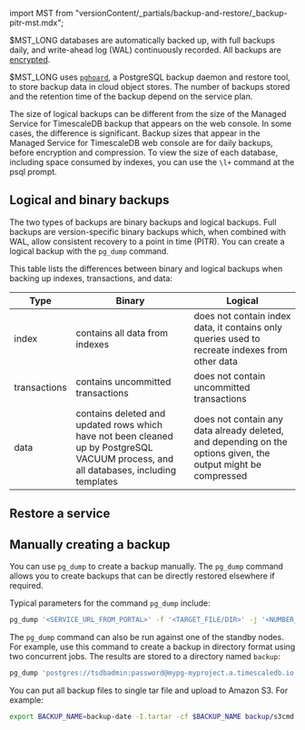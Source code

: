 
import MST from "versionContent/_partials/backup-and-restore/_backup-pitr-mst.mdx";

$MST_LONG databases are automatically backed up, with full
backups daily, and write-ahead log (WAL) continuously recorded. All backups are
[encrypted][aiven-encrypt].

$MST_LONG uses [`pghoard`][pghoard], a PostgreSQL backup
daemon and restore tool, to store backup data in cloud object stores. The number
of backups stored and the retention time of the backup depend on the service
plan.

<Highlight type="important">

The size of logical backups can be different from the size of the Managed
Service for TimescaleDB backup that appears on the web console. In some cases,
the difference is significant. Backup sizes that appear in the Managed Service
for TimescaleDB web console are for daily backups, before encryption and
compression. To view the size of each database, including space consumed by
indexes, you can use the `\l+` command at the psql prompt.

</Highlight>

## Logical and binary backups

The two types of backups are binary backups and logical backups. Full backups
are version-specific binary backups which, when combined with WAL, allow
consistent recovery to a point in time (PITR). You can create a logical backup
with the `pg_dump` command.

This table lists the differences between binary and logical backups when backing
up indexes, transactions, and data:

|Type|Binary|Logical|
|-|-|-|
|index|contains all data from indexes|does not contain index data, it contains only queries used to recreate indexes from other data|
|transactions|contains uncommitted transactions|does not contain uncommitted transactions|
|data|contains deleted and updated rows which have not been cleaned up by PostgreSQL VACUUM process, and all databases, including templates|does not contain any data already deleted, and depending on the options given, the output might be compressed|

## Restore a service

<MST />

## Manually creating a backup

You can use `pg_dump` to create a backup manually. The `pg_dump` command allows
you to create backups that can be directly restored elsewhere if required.

Typical parameters for the command `pg_dump` include:

```bash
pg_dump '<SERVICE_URL_FROM_PORTAL>' -f '<TARGET_FILE/DIR>' -j '<NUMBER_OF_JOBS>' -F '<BACKUP_FORMAT>'
```

The `pg_dump` command can also be run against one of the standby nodes. For
example, use this command to create a backup in directory format using two
concurrent jobs. The results are stored to a directory named `backup`:

```bash
pg_dump 'postgres://tsdbadmin:password@mypg-myproject.a.timescaledb.io:26882/defaultdb?sslmode=require' -f backup -j 2 -F directory
```

You can put all backup files to single tar file and upload to Amazon S3. For example:

```bash
export BACKUP_NAME=backup-date -I.tartar -cf $BACKUP_NAME backup/s3cmd put $BACKUP_NAME s3://pg-backups/$BACKUP_NAME
```

[aiven-encrypt]: https://developer.aiven.io/docs/platform/concepts/cloud-security#data-encryption
[pghoard]: https://github.com/aiven/pghoard

